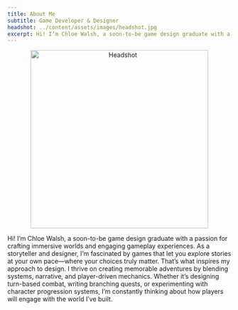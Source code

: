 ```yaml
---
title: About Me
subtitle: Game Developer & Designer
headshot: ../content/assets/images/headshot.jpg
excerpt: Hi! I’m Chloe Walsh, a soon-to-be game design graduate with a passion for crafting immersive worlds and engaging gameplay experiences. As a storyteller and designer, I’m fascinated by games that let you explore stories at your own pace—where your choices truly matter. That’s what inspires my approach to design. I thrive on creating memorable adventures by blending systems, narrative, and player-driven mechanics. Whether it’s designing turn-based combat, writing branching quests, or experimenting with character progression systems, I’m constantly thinking about how players will engage with the world I’ve built.
---
```


<!-- Center the image -->
<div style="text-align: center;">
  <img src="../content/assets/images/headshot.png" alt="Headshot" class="gallery-card" style="width: 400px;" />
</div>

Hi! I’m Chloe Walsh, a soon-to-be game design graduate with a passion for crafting immersive worlds and engaging gameplay experiences. As a storyteller and designer, I’m fascinated by games that let you explore stories at your own pace—where your choices truly matter. That’s what inspires my approach to design. I thrive on creating memorable adventures by blending systems, narrative, and player-driven mechanics. Whether it’s designing turn-based combat, writing branching quests, or experimenting with character progression systems, I’m constantly thinking about how players will engage with the world I’ve built.